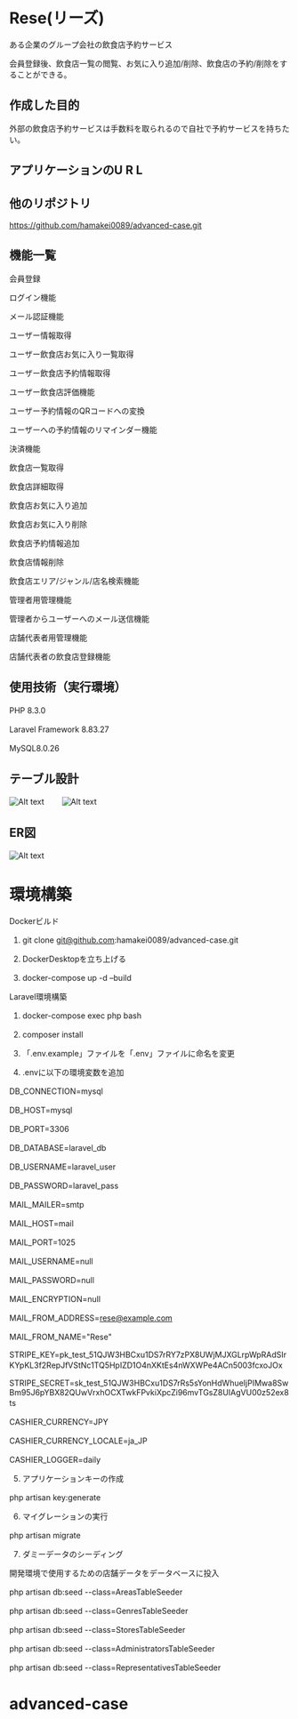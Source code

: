 # Rese(リーズ)　　
ある企業のグループ会社の飲食店予約サービス　　

会員登録後、飲食店一覧の閲覧、お気に入り追加/削除、飲食店の予約/削除をすることができる。　　


## 作成した目的　　
外部の飲食店予約サービスは手数料を取られるので自社で予約サービスを持ちたい。　　

## アプリケーションのU R L


## 他のリポジトリ
https://github.com/hamakei0089/advanced-case.git

## 機能一覧
会員登録　　

ログイン機能　　

メール認証機能　　

ユーザー情報取得　　

ユーザー飲食店お気に入り一覧取得　　

ユーザー飲食店予約情報取得　　

ユーザー飲食店評価機能　　

ユーザー予約情報のQRコードへの変換　　

ユーザーへの予約情報のリマインダー機能　　

決済機能　　

飲食店一覧取得　　

飲食店詳細取得　　

飲食店お気に入り追加　　

飲食店お気に入り削除　　

飲食店予約情報追加　　

飲食店情報削除　　

飲食店エリア/ジャンル/店名検索機能　　

管理者用管理機能　　

管理者からユーザーへのメール送信機能　　

店舗代表者用管理機能　　

店舗代表者の飲食店登録機能　　



## 使用技術（実行環境）　　
PHP 8.3.0　　

Laravel Framework 8.83.27　　

MySQL8.0.26　　


## テーブル設計　　

![Alt text](table1.png)　　
![Alt text](table2.png)　　

## ER図　　

![Alt text](ERD.png)　　


# 環境構築　　

Dockerビルド

1. git clone git@github.com:hamakei0089/advanced-case.git　　

2. DockerDesktopを立ち上げる　　

3. docker-compose up -d –build　　



Laravel環境構築　　

1. docker-compose exec php bash　　

2. composer install　　

3. 「.env.example」ファイルを「.env」ファイルに命名を変更　　

4. .envに以下の環境変数を追加　　


DB_CONNECTION=mysql　　

DB_HOST=mysql　　

DB_PORT=3306　　

DB_DATABASE=laravel_db　　

DB_USERNAME=laravel_user　　

DB_PASSWORD=laravel_pass　　


MAIL_MAILER=smtp　　

MAIL_HOST=mail　　

MAIL_PORT=1025　　

MAIL_USERNAME=null　　

MAIL_PASSWORD=null　　

MAIL_ENCRYPTION=null　　

MAIL_FROM_ADDRESS=rese@example.com　　

MAIL_FROM_NAME="Rese"　　


STRIPE_KEY=pk_test_51QJW3HBCxu1DS7rRY7zPX8UWjMJXGLrpWpRAdSIrKYpKL3f2RepJfVStNc1TQ5HpIZD1O4nXKtEs4nWXWPe4ACn5003fcxoJOx　　

STRIPE_SECRET=sk_test_51QJW3HBCxu1DS7rRs5sYonHdWhueIjPIMwa8SwBm95J6pYBX82QUwVrxhOCXTwkFPvkiXpcZi96mvTGsZ8UIAgVU00z52ex8ts　　

CASHIER_CURRENCY=JPY　　

CASHIER_CURRENCY_LOCALE=ja_JP　　

CASHIER_LOGGER=daily　　


5. アプリケーションキーの作成　　

php artisan key:generate　　

6. マイグレーションの実行　　

php artisan migrate　　

7. ダミーデータのシーディング　　

開発環境で使用するための店舗データをデータベースに投入　　

php artisan db:seed --class=AreasTableSeeder　　

php artisan db:seed --class=GenresTableSeeder　　

php artisan db:seed --class=StoresTableSeeder　　

php artisan db:seed --class=AdministratorsTableSeeder　　

php artisan db:seed --class=RepresentativesTableSeeder　　


# advanced-case
